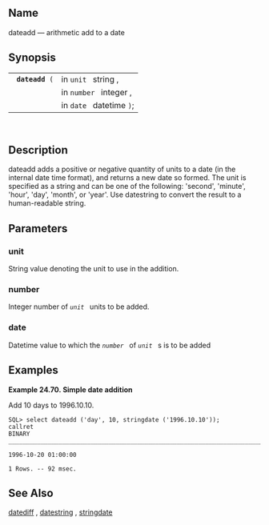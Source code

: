 <div>

<div>

</div>

<div>

## Name

dateadd — arithmetic add to a date

</div>

<div>

## Synopsis

<div>

|                      |                          |
|----------------------|--------------------------|
| ` `**`dateadd`**` (` | in `unit ` string ,      |
|                      | in `number ` integer ,   |
|                      | in `date ` datetime `)`; |

<div>

 

</div>

</div>

</div>

<div>

## Description

dateadd adds a positive or negative quantity of units to a date (in the
internal date time format), and returns a new date so formed. The unit
is specified as a string and can be one of the following: 'second',
'minute', 'hour', 'day', 'month', or 'year'. Use datestring to convert
the result to a human-readable string.

</div>

<div>

## Parameters

<div>

### unit

String value denoting the unit to use in the addition.

</div>

<div>

### number

Integer number of *`unit `* units to be added.

</div>

<div>

### date

Datetime value to which the *`number `* of *`unit `* s is to be added

</div>

</div>

<div>

## Examples

<div>

**Example 24.70. Simple date addition**

<div>

Add 10 days to 1996.10.10.

``` screen
SQL> select dateadd ('day', 10, stringdate ('1996.10.10'));
callret
BINARY
_______________________________________________________________________________

1996-10-20 01:00:00

1 Rows. -- 92 msec.
```

</div>

</div>

  

</div>

<div>

## See Also

<a href="fn_datediff.html" class="link" title="datediff">datediff</a> ,
<a href="fn_datestring.html" class="link"
title="datestring , datestring_gmt ,">datestring</a> ,
<a href="fn_stringdate.html" class="link"
title="stringdate">stringdate</a>

</div>

</div>
